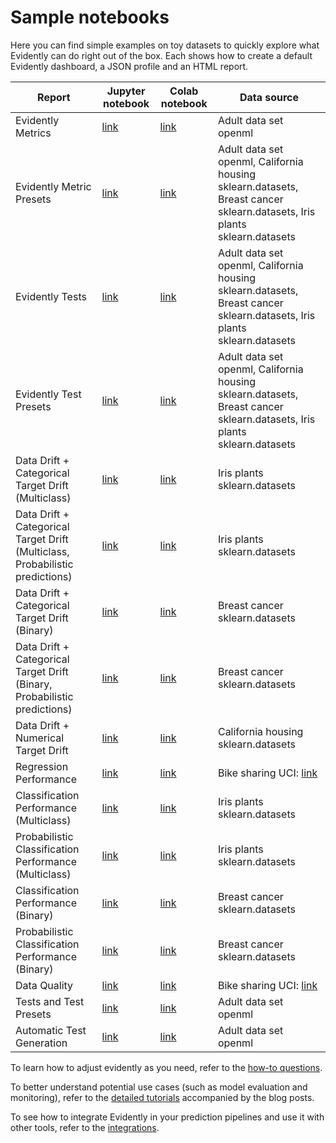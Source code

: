 # Sample notebooks

Here you can find simple examples on toy datasets to quickly explore what Evidently can do right out of the box. Each shows how to create a default Evidently dashboard, a JSON profile and an HTML report.

Report | Jupyter notebook | Colab notebook | Data source 
--- | --- | --- | --- 
Evidently Metrics| [link](sample_notebooks/evidently_metrics.ipynb) | [link](https://colab.research.google.com/drive/1c7HQz920Q-BPazDOujL4PgckuKIzFebn ) | Adult data set openml
Evidently Metric Presets| [link](sample_notebooks/evidently_metric_presets.ipynb) | [link](https://colab.research.google.com/drive/1-0-itoET4dQHo8dcoC0fKZ5VhugliLxj) | Adult data set openml, California housing sklearn.datasets, Breast cancer sklearn.datasets, Iris plants sklearn.datasets
Evidently Tests| [link](sample_notebooks/evidently_tests.ipynb) | [link](https://colab.research.google.com/drive/1p9bgJZDcr_NS5IKVNvlxzswn6er9-abl) | Adult data set openml, California housing sklearn.datasets, Breast cancer sklearn.datasets, Iris plants sklearn.datasets
Evidently Test Presets| [link](sample_notebooks/evidently_test_presets.ipynb) | [link](https://colab.research.google.com/drive/15YIqTWbjzGHRIvxrP7HxwtvBCFgbNIps) | Adult data set openml, California housing sklearn.datasets, Breast cancer sklearn.datasets, Iris plants sklearn.datasets
Data Drift + Categorical Target Drift (Multiclass) | [link](multiclass_target_and_data_drift_iris.ipynb) | [link](https://colab.research.google.com/drive/1Dd6ZzIgeBYkD_4bqWZ0RAdUpCU0b6Y6H) | Iris plants sklearn.datasets 
Data Drift + Categorical Target Drift (Multiclass, Probabilistic predictions) | [link](prob_multiclass_target_and_data_drift_iris.ipynb) | [link](https://colab.research.google.com/drive/1zJ0-_keElHzM6Uaj-RnVPfTYoBO8fQ6H) | Iris plants sklearn.datasets 
Data Drift + Categorical Target Drift (Binary) | [link](binary_target_and_data_drift_breast_cancer.ipynb) | [link](https://colab.research.google.com/drive/1gpzNuFbhoGc4-DLAPMJofQXrsX7Sqsl5) | Breast cancer sklearn.datasets
Data Drift + Categorical Target Drift (Binary, Probabilistic predictions) | [link](prob_binary_target_and_data_drift_breast_cancer.ipynb) | [link](https://colab.research.google.com/drive/1MTkNE43ILDbu-SfVTLPBC4mkXSZ-BCA8) | Breast cancer sklearn.datasets
Data Drift + Numerical Target Drift | [link](numerical_target_and_data_drift_california_housing.ipynb) | [link](https://colab.research.google.com/drive/1TGt-0rA7MiXsxwtKB4eaAGIUwnuZtyxc) | California housing sklearn.datasets 
Regression Performance | [link](regression_performance_bike_sharing_demand.ipynb) | [link](https://colab.research.google.com/drive/1ONgyDXKMFyt9IYUwLpvfxz9VIZHw-qBJ) | Bike sharing UCI: [link](https://archive.ics.uci.edu/ml/datasets/bike+sharing+dataset)
Classification Performance (Multiclass) | [link](classification_performance_multiclass_iris.ipynb) | [link](https://colab.research.google.com/drive/1pnYbVJEHBqvVmHUXzG-kw-Fr6PqhzRg3) | Iris plants sklearn.datasets 
Probabilistic Classification Performance (Multiclass) | [link](probabilistic_classification_performance_multiclass_iris.ipynb) | [link](https://colab.research.google.com/drive/1UkFaBqOzBseB_UqisvNbsh9hX5w3dpYS) | Iris plants sklearn.datasets 
Classification Performance (Binary) | [link](classification_performance_breast_cancer.ipynb) | [link](https://colab.research.google.com/drive/1b2kTLUIVJkKJybYeD3ZjpaREr_9dDTpz) | Breast cancer sklearn.datasets
Probabilistic Classification Performance (Binary) | [link](probabilistic_classification_performance_breast_cancer.ipynb) | [link](https://colab.research.google.com/drive/1sE2H4mFSgtNe34JZMAeC3eLntid6oe1g) | Breast cancer sklearn.datasets
Data Quality | [link](data_quality_bike_sharing_demand.ipynb) | [link](https://colab.research.google.com/drive/1XDxs4k2wNHU9Xbxb9WI2rOgMkZFavyRd) | Bike sharing UCI: [link](https://archive.ics.uci.edu/ml/datasets/bike+sharing+dataset)
Tests and Test Presets | [link](tests_and_test_presets.ipynb) | [link](https://colab.research.google.com/drive/1xQJs6aQlU_7ludwpGGPnRLQpwQh65omr) | Adult data set openml
Automatic Test Generation | [link](test_generators.ipynb) | [link](https://colab.research.google.com/drive/1X4Bq9_I4U6WyDeqlC3Gj_eWPyS_4_uCg) | Adult data set openml

To learn how to adjust evidently as you need, refer to the [how-to questions](../how_to_questions/).

To better understand potential use cases (such as model evaluation and monitoring), refer to the [detailed tutorials](../data_stories/) accompanied by the blog posts.

To see how to integrate Evidently in your prediction pipelines and use it with other tools, refer to the [integrations](../integrations/). 
